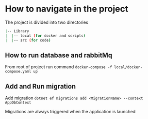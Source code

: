 
# How to navigate in the project
The project is divided into two directories
```bash
|-- Library
|  |-- local (for docker and scripts) 
|  |-- src (for code)
```

## How to run database and rabbitMq
From root of project run command
``docker-compose -f local/docker-compose.yaml up``

## Add and Run migration
Add migration
``dotnet ef migrations add <MigrationName> --context AppDbContext``

Migrations are always triggered when the application is launched

